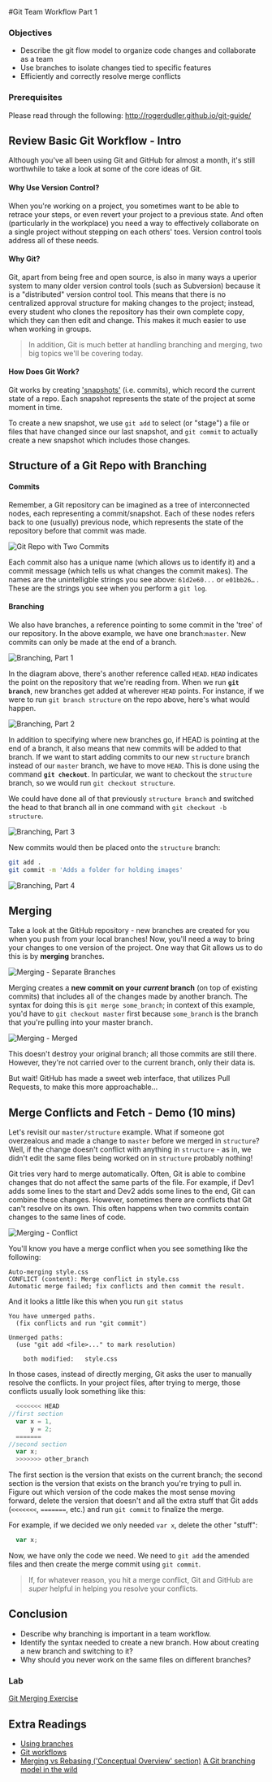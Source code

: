 #Git Team Workflow Part 1

### Objectives
- Describe the git flow model to organize code changes and collaborate as a team
- Use branches to isolate changes tied to specific features
- Efficiently and correctly resolve merge conflicts

### Prerequisites
Please read through the following: http://rogerdudler.github.io/git-guide/
## Review Basic Git Workflow - Intro

Although you've all been using Git and GitHub for almost a month, it's still worthwhile to take a look at some of the core ideas of Git. 

#### Why Use Version Control?
When you're working on a project, you sometimes want to be able to retrace your steps, or even revert your project to a previous state.  And often (particularly in the workplace) you need a way to effectively collaborate on a single project without stepping on each others' toes. Version control tools address all of these needs.

#### Why Git?
Git, apart from being free and open source, is also in many ways a uperior system to many older version control tools (such as Subversion) because it is a "distributed" version control tool. This means that there is no centralized approval structure for making changes to the project; instead, every student who clones the repository has their own complete copy, which they can then edit and change. This makes it much easier to use when working in groups.

>In addition, Git is much better at handling branching and merging, two big topics we'll be covering today.

#### How Does Git Work?
Git works by creating ['snapshots'](https://git-scm.com/book/en/v1/Getting-Started-Git-Basics) (i.e. commits), which record the current state of a repo. Each snapshot represents the state of the project at some moment in time.

To create a new snapshot, we use `git add` to select (or "stage") a file or files that have changed since our last snapshot, and `git commit` to actually create a new snapshot which includes those changes.

## Structure of a Git Repo with Branching

#### Commits

Remember, a Git repository can be imagined as a tree of interconnected nodes, each representing a commit/snapshot. Each of these nodes refers back to one (usually) previous node, which represents the state of the repository before that commit was made.

![Git Repo with Two Commits](https://i.imgur.com/pUWMfdy.png)

Each commit also has a unique name (which allows us to identify it) and a commit message (which tells us what changes the commit makes). The names are the unintelligble strings you see above: `61d2e60...` or `e01bb26…` . These are the strings you see when you perform a `git log`.

#### Branching

We also have branches, a reference pointing to some commit in the 'tree' of our repository. In the above example, we have one branch:`master`.  New commits can only be made at the end of a branch.


![Branching, Part 1](https://i.imgur.com/OqSxDt2.png)

In the diagram above, there's another reference called `HEAD`. `HEAD` indicates the point on the repository that we're reading from. When we run **`git branch`**, new branches get added at wherever `HEAD` points. For instance, if we were to run `git branch structure` on the repo above, here's what would happen.

![Branching, Part 2](https://i.imgur.com/XeGw114.png)

In addition to specifying where new branches go, if HEAD is pointing at the end of a branch, it also means that new commits will be added to that branch. If we want to start adding commits to our new `structure` branch instead of our `master` branch, we have to move `HEAD`. This is done using the command **`git checkout`**. In particular, we want to checkout the `structure` branch, so we would run `git checkout structure`.  

We could have done all of that previously `structure branch` and switched the head to that branch all in one command with `git checkout -b structure`.

![Branching, Part 3](https://i.imgur.com/PblGpkm.png)

New commits would then be placed onto the `structure` branch:

```bash
git add .
git commit -m 'Adds a folder for holding images'
```

![Branching, Part 4](https://i.imgur.com/i1jhpYU.png)

## Merging

Take a look at the GitHub repository - new branches are created for you when you push from your local branches!  Now, you'll need a way to bring your changes to one version of the project. One way that Git allows us to do this is by __merging__ branches.

![Merging - Separate Branches](https://i.imgur.com/oIx2ou1.png)

Merging creates a **new commit on your *current* branch** (on top of existing commits) that includes all of the changes made by another branch. The syntax for doing this is `git merge some_branch`; in context of this example, you'd have to `git checkout master` first because `some_branch` is the branch that you're pulling into your master branch.

![Merging - Merged](https://i.imgur.com/C9osnhd.png)

This doesn't destroy your original branch; all those commits are still there. However, they're not carried over to the current branch, only their data is.

But wait!  GitHub has made a sweet web interface, that utilizes Pull Requests, to make this more approachable...

## Merge Conflicts and Fetch - Demo (10 mins)

Let's revisit our `master/structure` example.  What if someone got overzealous and made a change to `master` before we merged in `structure`? Well, if the change doesn't conflict with anything in `structure` - as in, we didn't edit the same files being worked on in `structure` probably nothing! 

Git tries very hard to merge automatically. Often, Git is able to combine changes that do not affect the same parts of the file. For example, if Dev1 adds some lines to the start and Dev2 adds some lines to the end, Git can combine these changes. However, sometimes there are conflicts that Git can't resolve on its own. This often happens when two commits contain changes to the same lines of code.

![Merging - Conflict](https://i.imgur.com/MlwCPN5.png)

You'll know you have a merge conflict when you see something like the following:

```
Auto-merging style.css
CONFLICT (content): Merge conflict in style.css
Automatic merge failed; fix conflicts and then commit the result.
```

And it looks a little like this when you run `git status`

```
You have unmerged paths.
  (fix conflicts and run "git commit")

Unmerged paths:
  (use "git add <file>..." to mark resolution)

	both modified:   style.css
```

In those cases, instead of directly merging, Git asks the user to manually resolve the conflicts. In your project files, after trying to merge, those conflicts usually look something like this:

```javascript
  <<<<<<< HEAD
//first section
  var x = 1, 
      y = 2;
  =======
//second section
  var x;
  >>>>>>> other_branch
```

The first section is the version that exists on the current branch; the second section is the version that exists on the branch you're trying to pull in. Figure out which version of the code makes the most sense moving forward, delete the version that doesn't and all the extra stuff that Git adds (`<<<<<<<`, `=======`, etc.) and run `git commit` to finalize the merge.

For example, if we decided we only needed `var x`, delete the other "stuff":

```javascript
  var x;
```

Now, we have only the code we need. We need to `git add` the amended files and then create the merge commit using `git commit`.  

>If, for whatever reason, you hit a merge conflict, Git and GitHub are _super_ helpful in helping you resolve your conflicts.

## Conclusion

- Describe why branching is important in a team workflow.
- Identify the syntax needed to create a new branch. How about creating a new branch and switching to it?
- Why should you never work on the same files on different branches?




### Lab

[Git Merging Exercise](https://github.com/glencbz/git-merging)


## Extra Readings

* [Using branches](https://www.atlassian.com/git/tutorials/using-branches)
* [Git workflows](https://www.atlassian.com/git/tutorials/comparing-workflows)
* [Merging vs Rebasing  ('Conceptual Overview' section)](https://www.atlassian.com/git/tutorials/merging-vs-rebasing)
   [A Git branching model in the wild](http://nvie.com/posts/a-successful-git-branching-model/)